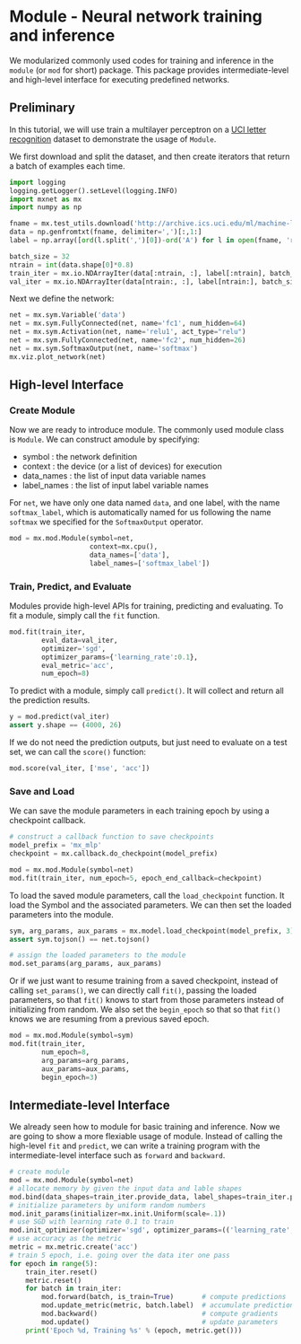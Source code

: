 # Module - Neural network training and inference

We modularized commonly used codes for training and inference in the `module`
(or `mod` for short) package. This package provides intermediate-level and
high-level interface for executing predefined networks.

## Preliminary

In this tutorial, we will use train a multilayer perceptron on a
[UCI letter recognition](https://archive.ics.uci.edu/ml/datasets/letter+recognition)
dataset to demonstrate the usage of `Module`.

We first download and split the dataset, and then create iterators that return a
batch of examples each time.

```python
import logging
logging.getLogger().setLevel(logging.INFO)
import mxnet as mx
import numpy as np

fname = mx.test_utils.download('http://archive.ics.uci.edu/ml/machine-learning-databases/letter-recognition/letter-recognition.data')
data = np.genfromtxt(fname, delimiter=',')[:,1:]
label = np.array([ord(l.split(',')[0])-ord('A') for l in open(fname, 'r')])

batch_size = 32
ntrain = int(data.shape[0]*0.8)
train_iter = mx.io.NDArrayIter(data[:ntrain, :], label[:ntrain], batch_size, shuffle=True)
val_iter = mx.io.NDArrayIter(data[ntrain:, :], label[ntrain:], batch_size)
```

Next we define the network:

```python
net = mx.sym.Variable('data')
net = mx.sym.FullyConnected(net, name='fc1', num_hidden=64)
net = mx.sym.Activation(net, name='relu1', act_type="relu")
net = mx.sym.FullyConnected(net, name='fc2', num_hidden=26)
net = mx.sym.SoftmaxOutput(net, name='softmax')
mx.viz.plot_network(net)
```

## High-level Interface

### Create Module

Now we are ready to introduce module. The commonly used module class is
`Module`. We can construct amodule by specifying:

- symbol : the network definition
- context : the device (or a list of devices) for execution
- data_names : the list of input data variable names
- label_names : the list of input label variable names

For `net`, we have only one data named `data`, and one label, with the name
`softmax_label`, which is automatically named for us following the name
`softmax` we specified for the `SoftmaxOutput` operator.

```python
mod = mx.mod.Module(symbol=net,
                    context=mx.cpu(),
                    data_names=['data'],
                    label_names=['softmax_label'])
```

### Train, Predict, and Evaluate

Modules provide high-level APIs for training, predicting and evaluating. To fit
a module, simply call the `fit` function.


```python
mod.fit(train_iter,
        eval_data=val_iter,
        optimizer='sgd',
        optimizer_params={'learning_rate':0.1},
        eval_metric='acc',
        num_epoch=8)
```

To predict with a module, simply call `predict()`. It will collect and return
all the prediction results.

```python
y = mod.predict(val_iter)
assert y.shape == (4000, 26)
```

If we do not need the prediction outputs, but just need to evaluate on a test
set, we can call the `score()` function:

```python
mod.score(val_iter, ['mse', 'acc'])
```

### Save and Load

We can save the module parameters in each training epoch by using a checkpoint
callback.

```python
# construct a callback function to save checkpoints
model_prefix = 'mx_mlp'
checkpoint = mx.callback.do_checkpoint(model_prefix)

mod = mx.mod.Module(symbol=net)
mod.fit(train_iter, num_epoch=5, epoch_end_callback=checkpoint)
```

To load the saved module parameters, call the `load_checkpoint` function. It
load the Symbol and the associated parameters. We can then set the loaded
parameters into the module.


```python
sym, arg_params, aux_params = mx.model.load_checkpoint(model_prefix, 3)
assert sym.tojson() == net.tojson()

# assign the loaded parameters to the module
mod.set_params(arg_params, aux_params)
```

Or if we just want to resume training from a saved checkpoint, instead of
calling `set_params()`, we can directly call `fit()`, passing the loaded
parameters, so that `fit()` knows to start from those parameters instead of
initializing from random. We also set the `begin_epoch` so that so that `fit()`
knows we are resuming from a previous saved epoch.


```python
mod = mx.mod.Module(symbol=sym)
mod.fit(train_iter,
        num_epoch=8,
        arg_params=arg_params,
        aux_params=aux_params,
        begin_epoch=3)
```

## Intermediate-level Interface

We already seen how to module for basic training and inference. Now we are going
to show a more flexiable usage of module. Instead of calling the high-level
`fit` and `predict`, we can write a training program with the intermediate-level
interface such as `forward` and `backward`.


```python
# create module
mod = mx.mod.Module(symbol=net)
# allocate memory by given the input data and lable shapes
mod.bind(data_shapes=train_iter.provide_data, label_shapes=train_iter.provide_label)
# initialize parameters by uniform random numbers
mod.init_params(initializer=mx.init.Uniform(scale=.1))
# use SGD with learning rate 0.1 to train
mod.init_optimizer(optimizer='sgd', optimizer_params=(('learning_rate', 0.1), ))
# use accuracy as the metric
metric = mx.metric.create('acc')
# train 5 epoch, i.e. going over the data iter one pass
for epoch in range(5):
    train_iter.reset()
    metric.reset()
    for batch in train_iter:
        mod.forward(batch, is_train=True)       # compute predictions
        mod.update_metric(metric, batch.label)  # accumulate prediction accuracy
        mod.backward()                          # compute gradients
        mod.update()                            # update parameters
    print('Epoch %d, Training %s' % (epoch, metric.get()))
```

<!-- INSERT SOURCE DOWNLOAD BUTTONS -->
